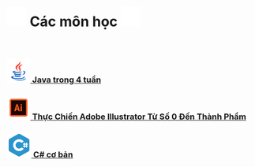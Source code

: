 # <img src="https://raw.githubusercontent.com/nhttruc/Image/master/2021/04/07-15-33-11-icons8_panda_60px.png" width="40"> Các môn học <img src="https://raw.githubusercontent.com/nhttruc/Image/master/2021/04/07-15-33-11-icons8_panda_60px.png" width="40">

<br>

### <a href = "https://github.com/nhttruc/Learn_myself/blob/master/Java%20on%204%20weeks.md"><img src = "https://raw.githubusercontent.com/nhttruc/Image/master/2021/04/07-15-35-43-icons8_java_48px.png"> Java trong 4 tuần</a>

### <a href = "https://github.com/nhttruc/Learn_myself/blob/master/Th%C6%B0%CC%A3c%20Chi%C3%AA%CC%81n%20Adobe%20Illustrator%20T%E1%BB%AB%20S%E1%BB%91%200%20%C4%90%C3%AA%CC%81n%20Tha%CC%80nh%20Ph%C3%A2%CC%89m.md"><img src = "https://raw.githubusercontent.com/nhttruc/Image/master/2021/04/07-15-36-31-icons8_adobe_illustrator_48px.png"> Thực Chiến Adobe Illustrator Từ Số 0 Đến Thành Phẩm</a>

### <a href = "https://github.com/nhttruc/Learn_myself/blob/master/Java%20on%204%20weeks.md"><img src = "https://raw.githubusercontent.com/nhttruc/Image/master/2021/04/07-15-42-42-icons8_c_sharp_logo_50px_1.png"> C# cơ bản</a>


